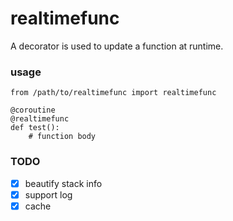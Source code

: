 # realtimefunc
A decorator is used to update a function at runtime.

### usage
```
from /path/to/realtimefunc import realtimefunc

@coroutine
@realtimefunc
def test():
    # function body
```
### TODO
- [x] beautify stack info
- [x] support log
- [x] cache
